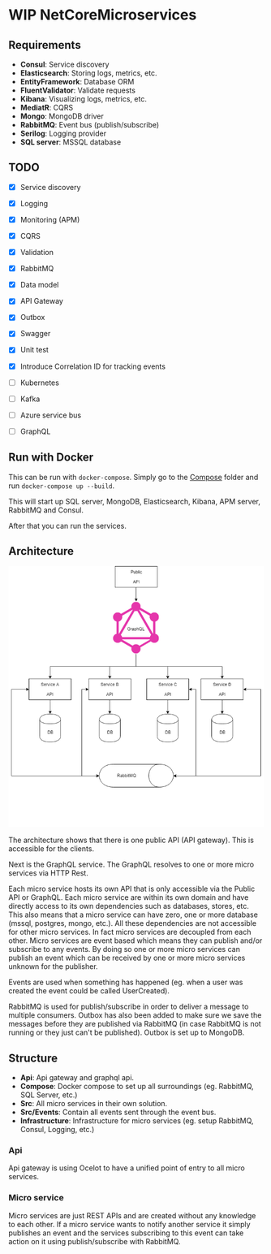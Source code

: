 # WIP NetCoreMicroservices

## Requirements
 - **Consul**: Service discovery
 - **Elasticsearch**: Storing logs, metrics, etc.
 - **EntityFramework**: Database ORM
 - **FluentValidator**: Validate requests
 - **Kibana**: Visualizing logs, metrics, etc.
 - **MediatR**: CQRS
 - **Mongo**: MongoDB driver
 - **RabbitMQ**: Event bus (publish/subscribe)
 - **Serilog**: Logging provider
 - **SQL server**: MSSQL database

## TODO
 - [x] Service discovery
 - [x] Logging
 - [x] Monitoring (APM)
 - [x] CQRS
 - [x] Validation
 - [x] RabbitMQ
 - [x] Data model
 - [x] API Gateway
 - [x] Outbox
 - [x] Swagger
 - [x] Unit test
 - [x] Introduce Correlation ID for tracking events
 - [ ] Kubernetes
 - [ ] Kafka
 - [ ] Azure service bus
 - [ ] GraphQL


## Run with Docker
This can be run with `docker-compose`.
Simply go to the [Compose](/Compose) folder and run `docker-compose up --build`.

This will start up SQL server, MongoDB, Elasticsearch, Kibana, APM server, RabbitMQ and Consul.

After that you can run the services.

## Architecture
![Micro services architecture](microservices_architecture.png "Micro services archivecture")

The architecture shows that there is one public API (API gateway). This is accessible for the clients.

Next is the GraphQL service. The GraphQL resolves to one or more micro services via HTTP Rest.

Each micro service hosts its own API that is only accessible via the Public API or GraphQL. Each micro service are within its own domain and have directly access to its own dependencies such as databases, stores, etc. This also means that a micro service can have zero, one or more database (mssql, postgres, mongo, etc.). All these dependencies are not accessible for other micro services. In fact micro services are decoupled from each other.
Micro services are event based which means they can publish and/or subscribe to any events. By doing so one or more micro services can publish an event which can be received by one or more micro services unknown for the publisher.

Events are used when something has happened (eg. when a user was created the event could be called UserCreated).

RabbitMQ is used for publish/subscribe in order to deliver a message to multiple consumers.
Outbox has also been added to make sure we save the messages before they are published via RabbitMQ (in case RabbitMQ is not running or they just can't be published). Outbox is set up to MongoDB.

## Structure
- **Api**: Api gateway and graphql api.
- **Compose**: Docker compose to set up all surroundings (eg. RabbitMQ, SQL Server, etc.)
- **Src**: All micro services in their own solution.
- **Src/Events**: Contain all events sent through the event bus.
- **Infrastructure**: Infrastructure for micro services (eg. setup RabbitMQ, Consul, Logging, etc.)

### Api
Api gateway is using Ocelot to have a unified point of entry to all micro services.


### Micro service
Micro services are just REST APIs and are created without any knowledge to each other. If a micro service wants to notify another service it simply publishes an event and the services subscribing to this event can take action on it using publish/subscribe with RabbitMQ.


